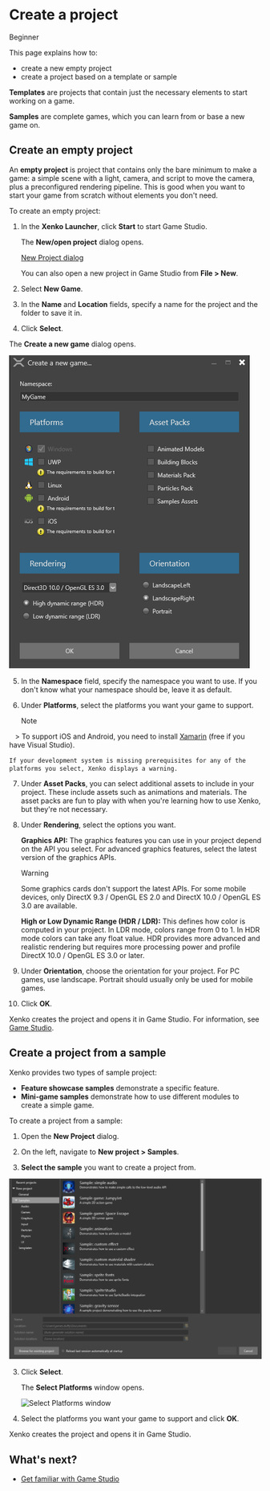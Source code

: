 # Create a project

<span class="label label-doc-level">Beginner</span>

This page explains how to:

* create a new empty project 
* create a project based on a template or sample 

**Templates** are projects that contain just the necessary elements to start working on a game.

**Samples** are complete games, which you can learn from or base a new game on.

## Create an empty project

An **empty project** is project that contains only the bare minimum to make a game: a simple scene with a light, camera, and script to move the camera, plus a preconfigured rendering pipeline. This is good when you want to start your game from scratch without elements you don't need. 

To create an empty project:

1. In the **Xenko Launcher**, click **Start** to start Game Studio. 

    The **New/open project** dialog opens.
    
    [New Project dialog](media/create-project-new-open-project-window.png)

    You can also open a new project in Game Studio from **File > New**. 
    
2. Select **New Game**.

3. In the **Name** and **Location** fields, specify a name for the project and the folder to save it in.

4. Click **Select**.

The **Create a new game** dialog opens.

![Create a new game dialog](media/create-project-create-new-game.png)

5. In the **Namespace** field, specify the namespace you want to use. If you don't know what your namespace should be, leave it as default.

6. Under **Platforms**, select the platforms you want your game to support.  

    > [!Note]
    >  To support iOS and Android, you need to install <a href="https://www.xamarin.com/studio" target="_blank">Xamarin</a> (free if you have Visual Studio).

    If your development system is missing prerequisites for any of the platforms you select, Xenko displays a warning.

7. Under **Asset Packs**, you can select additional assets to include in your project. These include assets such as animations and materials. The asset packs are fun to play with when you're learning how to use Xenko, but they're not necessary.

8. Under **Rendering**, select the options you want.  
    
    **Graphics API:** The graphics features you can use in your project depend on the API you select. For advanced graphics features, select the latest version of the graphics APIs.
    
    >[!Warning]
    >Some graphics cards don't support the latest APIs. For some mobile devices, only DirectX 9.3 / OpenGL ES 2.0 and DirectX 10.0 / OpenGL ES 3.0 are available.

    **High or Low Dynamic Range (HDR / LDR):** This defines how color is computed in your project. In LDR mode, colors range from 0 to 1. In HDR mode colors can take any float value. HDR provides more advanced and realistic rendering but requires more processing power and profile DirectX 10.0 / OpenGL ES 3.0 or later.

9. Under **Orientation**, choose the orientation for your project. For PC games, use landscape. Portrait should usually only be used for mobile games.

10. Click **OK**.

Xenko creates the project and opens it in Game Studio. For information, see [Game Studio](game-studio.md).

## Create a project from a sample

Xenko provides two types of sample project:

 * **Feature showcase samples** demonstrate a specific feature.
 * **Mini-game samples** demonstrate how to use different modules to create a simple game.
    
To create a project from a sample:

 1. Open the **New Project** dialog.
    
 2.	On the left, navigate to **New project > Samples**.
 
 2. **Select the sample** you want to create a project from. 
    
   ![New Project window - samples](media/create-project-new-open-project-samples.png)

 3. Click **Select**.

    The **Select Platforms** window opens.

    ![Select Platforms window](media/create-project-select-platform.png)
    	
 4. Select the platforms you want your game to support and click **OK**.

Xenko creates the project and opens it in Game Studio. 

## What's next?

* [Get familiar with Game Studio](game-studio.md)
